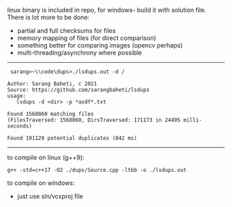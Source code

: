 linux binary is included in repo, for windows- build it with solution file.
\
There is lot more to be done:
 - partial and full checksums for files
 - memory mapping of files (for direct comparison)
 - something better for comparing images (opencv perhaps)
 - multi-threading/asynchrony where possible


-----------------------------------------------------------

```
 sarang>~\\code\dups>./lsdups.out -d /

Author: Sarang Baheti, c 2021
Source: https://github.com/sarangbaheti/lsdups
usage:
   lsdups -d <dir> -p *asdf*.txt

Found 1568860 matching files
(FilesTraversed: 1568860, DirsTraversed: 171173 in 24495 milli-seconds)

Found 191129 potential duplicates (842 ms)
```

-----------------------------------------------------------
to compile on linux (g++9):

```
g++ -std=c++17 -O2 ./dups/Source.cpp -ltbb -o ./lsdups.out
```

to compile on windows:
 - just use sln/vcxproj file


